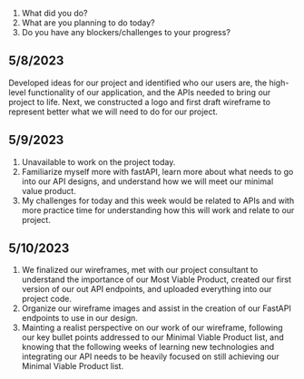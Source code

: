1. What did you do?
2. What are you planning to do today?
3. Do you have any blockers/challenges to your progress?

## 5/8/2023
Developed ideas for our project and identified who our users are, the high-level functionality of our application, and the APIs needed to bring our project to life. Next, we constructed a logo and first draft wireframe to represent better what we will need to do for our project.

## 5/9/2023
1. Unavailable to work on the project today.
2. Familiarize myself more with fastAPI, learn more about what needs to go into our API designs, and understand how we will meet our minimal value product.
3. My challenges for today and this week would be related to APIs and with more practice time for understanding how this will work and relate to our project.

## 5/10/2023
1. We finalized our wireframes, met with our project consultant to understand the importance of our Most Viable Product, created our first version of our out API endpoints, and uploaded everything into our project code.
2. Organize our wireframe images and assist in the creation of our FastAPI endpoints to use in our design.
3. Mainting a realist perspective on our work of our wireframe, following our key bullet points addressed to our Minimal Viable Product list, and knowing that the following weeks of learning new technologies and integrating our API needs to be heavily focused on still achieving our Minimal Viable Product list. 
